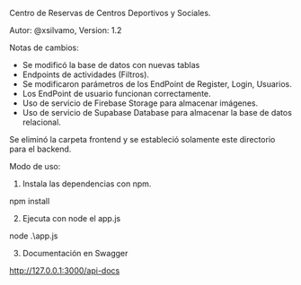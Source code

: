 Centro de Reservas de Centros Deportivos y Sociales.

Autor: @xsilvamo,
Version: 1.2

Notas de cambios:

- Se modificó la base de datos con nuevas tablas
- Endpoints de actividades (Filtros).
- Se modificaron parámetros de los EndPoint de Register, Login, Usuarios.
- Los EndPoint de usuario funcionan correctamente.
- Uso de servicio de Firebase Storage para almacenar imágenes.
- Uso de servicio de Supabase Database para almacenar la base de datos relacional.

Se eliminó la carpeta frontend y se estableció solamente este directorio para el backend.


Modo de uso:

1. Instala las dependencias con npm.

npm install

2. Ejecuta con node el app.js

node .\app.js

3. Documentación en Swagger

http://127.0.0.1:3000/api-docs
